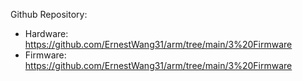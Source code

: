Github Repository:
- Hardware: https://github.com/ErnestWang31/arm/tree/main/3%20Firmware
- Firmware: https://github.com/ErnestWang31/arm/tree/main/3%20Firmware